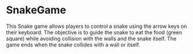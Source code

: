 # SnakeGame
This Snake game allows players to control a snake using the arrow keys on their keyboard. The objective is to guide the snake to eat the food (green square) while avoiding collision with the walls and the snake itself. The game ends when the snake collides with a wall or itself.
